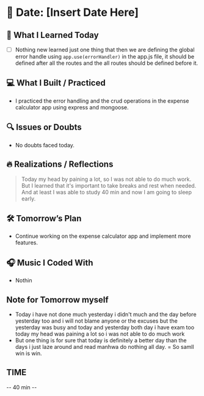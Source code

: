 # 📅 Date: [Insert Date Here]

## 🧠 What I Learned Today

- [ ] Nothing new learned just one thing that then we are defining the global error handle using
      `app.use(errorHandler)` in the app.js file, it should be defined after all the routes and the all routes should be defined before it.

## 💻 What I Built / Practiced

- I practiced the error handling and the crud operations in the expense calculator app using express and mongoose.

## 🔍 Issues or Doubts

- No doubts faced today.

## 🔥 Realizations / Reflections

> Today my head by paining a lot, so I was not able to do much work. But I learned that it's important to take breaks and rest when needed. And at least I was able to study 40 min and now I am going to sleep early.

## 🛠 Tomorrow’s Plan

- Continue working on the expense calculator app and implement more features.

## 🎧 Music I Coded With

- Nothin

## Note for Tomorrow myself

- Today i have not done much yesterday i didn't much and the day before yesterday too and i will not blame anyone or the excuses but the yesterday was busy and today and yesterday both day i have exam too today my head was paining a lot so i was not able to do much work
- But one thing is for sure that today is definitely a better day than the days i just laze around and read manhwa do nothing all day.
= So samll win is win.

## TIME

-- 40 min --
